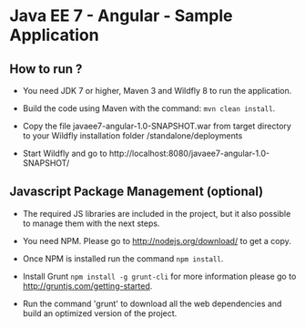 # Java EE 7 - Angular - Sample Application #

## How to run ? ##

* You need JDK 7 or higher, Maven 3 and Wildfly 8 to run the application.

* Build the code using Maven with the command: `mvn clean install`.

* Copy the file javaee7-angular-1.0-SNAPSHOT.war from target directory to your Wildfly installation folder /standalone/deployments

* Start Wildfly and go to http://localhost:8080/javaee7-angular-1.0-SNAPSHOT/

## Javascript Package Management (optional) ##

* The required JS libraries are included in the project, but it also possible to manage them with the next steps.

* You need NPM. Please go to http://nodejs.org/download/ to get a copy.

* Once NPM is installed run the command `npm install`.

* Install Grunt `npm install -g grunt-cli`  for more information please go to http://gruntjs.com/getting-started.

* Run the command 'grunt' to download all the web dependencies and build an optimized version of the project.
